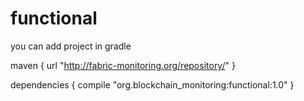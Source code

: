 # functional

you can add project in gradle

maven {
    url "http://fabric-monitoring.org/repository/"
}

dependencies {
    compile "org.blockchain_monitoring:functional:1.0"
}
